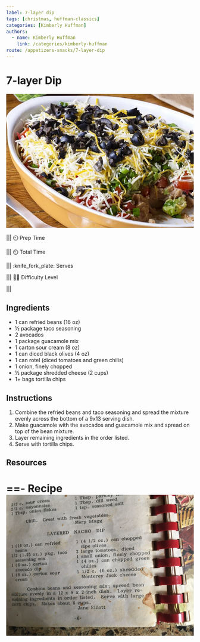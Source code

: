 ```yaml
---
label: 7-layer dip
tags: [christmas, huffman-classics]
categories: [Kimberly Huffman]
authors:
  - name: Kimberly Huffman
    link: /categories/kimberly-huffman
route: /appetizers-snacks/7-layer-dip
---
```


# 7-layer Dip
![This is a very popular Christmas snacking dish in the Huffman family. It's a great way to balance out all those sugary Christmas cookies!](/static/banners/7-layer-dip.jpeg)

||| :timer_clock: Prep Time
 
||| :timer_clock: Total Time

||| :knife_fork_plate: Serves

||| :cook: Difficulty Level

|||

## Ingredients
- 1 can refried beans (16 oz)
- ½ package taco seasoning
- 2 avocados
- 1 package guacamole mix
- 1 carton sour cream (8 oz)
- 1 can diced black olives (4 oz)
- 1 can rotel (diced tomatoes and green chilis)
- 1 onion, finely chopped
- ½ package shredded cheese (2 cups)
- 1+ bags tortilla chips

## Instructions
1. Combine the refried beans and taco seasoning and spread the mixture evenly across the bottom of a 9x13 serving dish.
2. Make guacamole with the avocados and guacamole mix and spread on top of the bean mixture.
3. Layer remaining ingredients in the order listed.
4. Serve with tortilla chips.

## Resources
==- Recipe
![](/static/recipes/7-layer-dip.jpg)
===

